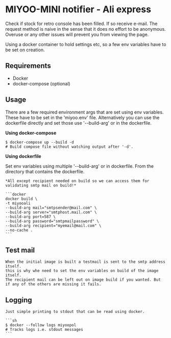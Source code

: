 # MIYOO-MINI notifier - Ali express

Check if stock for retro console has been filled.
If so receive e-mail. The request method is naive in the sense that it
does no effort to be anonymous. Overuse or any other issues will prevent you from viewing the page.

Using a docker container to hold settings etc, so a few env variables have to be set on creation.

## Requirements

- Docker
- docker-compose (optional)

## Usage

There are a few required environment args that are set using env variables.
These have to be set in the 'miyoo.env' file. Alternatively you can
use the dockerfile directly and set those use '--build-arg' or in the dockerfile.

**Using docker-compose**

```shell
$ docker-compose up --build -d
# Build compose file without watching output after '-d'.
```

**Using dockerfile**

Set env variables using multiple '--build-arg' or in dockerfile.
From the directory that contains the dockerfile.

    *All except recipient needed on build so we can access them for validating smtp mail on build!*

    ```docker
    docker build \
    -t miyooali
    --build-arg mail="smtpsender@mail.com" \
    --build-arg server="smtphost.mail.com" \
    --build-arg port=587 \
    --build-arg password="smtpmailpassword" \
    --build-arg recipient="myemail@mail.com" \
    --no-cache .
    ```

## Test mail

    When the initial image is built a testmail is sent to the smtp address itself.
    this is why whe need to set the env variables on build of the image itself.
    The recipient mail can be left out on image build if you wanted. But if any of the others are missing it fails.

## Logging

    Just simple printing to stdout that can be read using docker.
    
    ```sh
    $ docker --follow logs miyoopol
    # Tracks logs i.e. stdout messages
    ```
